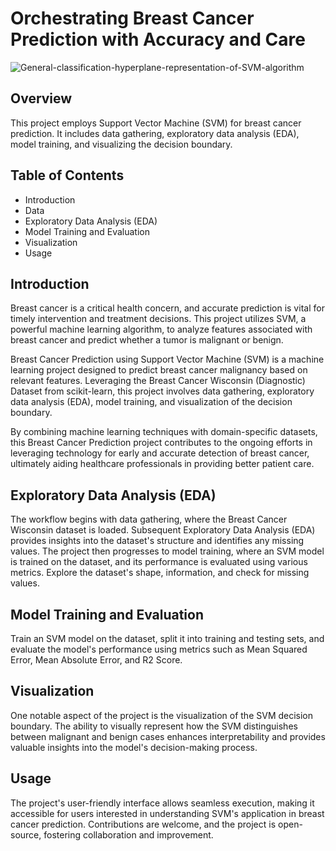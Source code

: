 # Orchestrating Breast Cancer Prediction with Accuracy and Care

![General-classification-hyperplane-representation-of-SVM-algorithm](https://github.com/Rutuja-Salunke/Breast-cancer-prediction-using-SVM/assets/102023809/d8e9c69f-f174-4208-930d-e8fd12d155ae)

## Overview

This project employs Support Vector Machine (SVM) for breast cancer prediction. It includes data gathering, exploratory data analysis (EDA), model training, and visualizing the decision boundary.

## Table of Contents
- Introduction
- Data
- Exploratory Data Analysis (EDA)
- Model Training and Evaluation
- Visualization
- Usage

## Introduction
Breast cancer is a critical health concern, and accurate prediction is vital for timely intervention and treatment decisions. This project utilizes SVM, a powerful machine learning algorithm, to analyze features associated with breast cancer and predict whether a tumor is malignant or benign.

Breast Cancer Prediction using Support Vector Machine (SVM) is a machine learning project designed to predict breast cancer malignancy based on relevant features. Leveraging the Breast Cancer Wisconsin (Diagnostic) Dataset from scikit-learn, this project involves data gathering, exploratory data analysis (EDA), model training, and visualization of the decision boundary.


By combining machine learning techniques with domain-specific datasets, this Breast Cancer Prediction project contributes to the ongoing efforts in leveraging technology for early and accurate detection of breast cancer, ultimately aiding healthcare professionals in providing better patient care.

## Exploratory Data Analysis (EDA)
The workflow begins with data gathering, where the Breast Cancer Wisconsin dataset is loaded. Subsequent Exploratory Data Analysis (EDA) provides insights into the dataset's structure and identifies any missing values. The project then progresses to model training, where an SVM model is trained on the dataset, and its performance is evaluated using various metrics.
Explore the dataset's shape, information, and check for missing values.

## Model Training and Evaluation

Train an SVM model on the dataset, split it into training and testing sets, and evaluate the model's performance using metrics such as Mean Squared Error, Mean Absolute Error, and R2 Score.

## Visualization


One notable aspect of the project is the visualization of the SVM decision boundary. The ability to visually represent how the SVM distinguishes between malignant and benign cases enhances interpretability and provides valuable insights into the model's decision-making process.
## Usage


The project's user-friendly interface allows seamless execution, making it accessible for users interested in understanding SVM's application in breast cancer prediction. Contributions are welcome, and the project is open-source, fostering collaboration and improvement.
